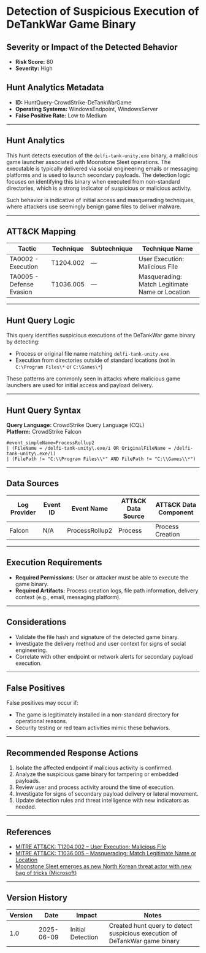# Detection of Suspicious Execution of DeTankWar Game Binary

## Severity or Impact of the Detected Behavior
- **Risk Score:** 80
- **Severity:** High

## Hunt Analytics Metadata

- **ID:** HuntQuery-CrowdStrike-DeTankWarGame
- **Operating Systems:** WindowsEndpoint, WindowsServer
- **False Positive Rate:** Low to Medium

---

## Hunt Analytics

This hunt detects execution of the `delfi-tank-unity.exe` binary, a malicious game launcher associated with Moonstone Sleet operations. The executable is typically delivered via social engineering emails or messaging platforms and is used to launch secondary payloads. The detection logic focuses on identifying this binary when executed from non-standard directories, which is a strong indicator of suspicious or malicious activity.

Such behavior is indicative of initial access and masquerading techniques, where attackers use seemingly benign game files to deliver malware.

---

## ATT&CK Mapping

| Tactic                        | Technique   | Subtechnique | Technique Name                                         |
|------------------------------|-------------|--------------|--------------------------------------------------------|
| TA0002 - Execution           | T1204.002   | —            | User Execution: Malicious File                         |
| TA0005 - Defense Evasion     | T1036.005   | —            | Masquerading: Match Legitimate Name or Location        |

---

## Hunt Query Logic

This query identifies suspicious executions of the DeTankWar game binary by detecting:

- Process or original file name matching `delfi-tank-unity.exe`
- Execution from directories outside of standard locations (not in `C:\Program Files\*` or `C:\Games\*`)

These patterns are commonly seen in attacks where malicious game launchers are used for initial access and payload delivery.

---

## Hunt Query Syntax

**Query Language:** CrowdStrike Query Language (CQL)  
**Platform:** CrowdStrike Falcon

```fql
#event_simpleName=ProcessRollup2  
| (FileName = /delfi-tank-unity\.exe/i OR OriginalFileName = /delfi-tank-unity\.exe/i)  
| (FilePath != "C:\\Program Files\\*" AND FilePath != "C:\\Games\\*")     
```

---

## Data Sources

| Log Provider | Event ID | Event Name       | ATT&CK Data Source  | ATT&CK Data Component  |
|--------------|----------|------------------|---------------------|------------------------|
| Falcon       | N/A      | ProcessRollup2   | Process             | Process Creation       |

---

## Execution Requirements

- **Required Permissions:** User or attacker must be able to execute the game binary.
- **Required Artifacts:** Process creation logs, file path information, delivery context (e.g., email, messaging platform).

---

## Considerations

- Validate the file hash and signature of the detected game binary.
- Investigate the delivery method and user context for signs of social engineering.
- Correlate with other endpoint or network alerts for secondary payload execution.

---

## False Positives

False positives may occur if:

- The game is legitimately installed in a non-standard directory for operational reasons.
- Security testing or red team activities mimic these behaviors.

---

## Recommended Response Actions

1. Isolate the affected endpoint if malicious activity is confirmed.
2. Analyze the suspicious game binary for tampering or embedded payloads.
3. Review user and process activity around the time of execution.
4. Investigate for signs of secondary payload delivery or lateral movement.
5. Update detection rules and threat intelligence with new indicators as needed.

---

## References

- [MITRE ATT&CK: T1204.002 – User Execution: Malicious File](https://attack.mitre.org/techniques/T1204/002/)
- [MITRE ATT&CK: T1036.005 – Masquerading: Match Legitimate Name or Location](https://attack.mitre.org/techniques/T1036/005/)
- [Moonstone Sleet emerges as new North Korean threat actor with new bag of tricks (Microsoft)](https://www.microsoft.com/en-us/security/blog/2024/05/28/moonstone-sleet-emerges-as-new-north-korean-threat-actor-with-new-bag-of-tricks/)

---

## Version History

| Version | Date       | Impact            | Notes                                                                                      |
|---------|------------|-------------------|--------------------------------------------------------------------------------------------|
| 1.0     | 2025-06-09 | Initial Detection | Created hunt query to detect suspicious execution of DeTankWar game binary                  |
